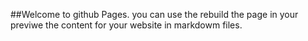 ##Welcome to github Pages.
you can use the rebuild the page in your previwe the content for your website in markdowm files.
